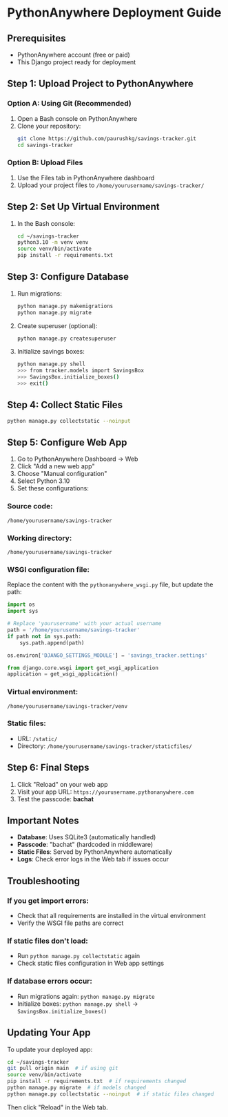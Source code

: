 # PythonAnywhere Deployment Guide

## Prerequisites
- PythonAnywhere account (free or paid)
- This Django project ready for deployment

## Step 1: Upload Project to PythonAnywhere

### Option A: Using Git (Recommended)
1. Open a Bash console on PythonAnywhere
2. Clone your repository:
   ```bash
   git clone https://github.com/paurushkg/savings-tracker.git
   cd savings-tracker
   ```

### Option B: Upload Files
1. Use the Files tab in PythonAnywhere dashboard
2. Upload your project files to `/home/yourusername/savings-tracker/`

## Step 2: Set Up Virtual Environment

1. In the Bash console:
   ```bash
   cd ~/savings-tracker
   python3.10 -m venv venv
   source venv/bin/activate
   pip install -r requirements.txt
   ```

## Step 3: Configure Database

1. Run migrations:
   ```bash
   python manage.py makemigrations
   python manage.py migrate
   ```

2. Create superuser (optional):
   ```bash
   python manage.py createsuperuser
   ```

3. Initialize savings boxes:
   ```bash
   python manage.py shell
   >>> from tracker.models import SavingsBox
   >>> SavingsBox.initialize_boxes()
   >>> exit()
   ```

## Step 4: Collect Static Files

```bash
python manage.py collectstatic --noinput
```

## Step 5: Configure Web App

1. Go to PythonAnywhere Dashboard → Web
2. Click "Add a new web app"
3. Choose "Manual configuration"
4. Select Python 3.10
5. Set these configurations:

### Source code:
```
/home/yourusername/savings-tracker
```

### Working directory:
```
/home/yourusername/savings-tracker
```

### WSGI configuration file:
Replace the content with the `pythonanywhere_wsgi.py` file, but update the path:
```python
import os
import sys

# Replace 'yourusername' with your actual username
path = '/home/yourusername/savings-tracker'
if path not in sys.path:
    sys.path.append(path)

os.environ['DJANGO_SETTINGS_MODULE'] = 'savings_tracker.settings'

from django.core.wsgi import get_wsgi_application
application = get_wsgi_application()
```

### Virtual environment:
```
/home/yourusername/savings-tracker/venv
```

### Static files:
- URL: `/static/`
- Directory: `/home/yourusername/savings-tracker/staticfiles/`

## Step 6: Final Steps

1. Click "Reload" on your web app
2. Visit your app URL: `https://yourusername.pythonanywhere.com`
3. Test the passcode: **bachat**

## Important Notes

- **Database**: Uses SQLite3 (automatically handled)
- **Passcode**: "bachat" (hardcoded in middleware)
- **Static Files**: Served by PythonAnywhere automatically
- **Logs**: Check error logs in the Web tab if issues occur

## Troubleshooting

### If you get import errors:
- Check that all requirements are installed in the virtual environment
- Verify the WSGI file paths are correct

### If static files don't load:
- Run `python manage.py collectstatic` again
- Check static files configuration in Web app settings

### If database errors occur:
- Run migrations again: `python manage.py migrate`
- Initialize boxes: `python manage.py shell` → `SavingsBox.initialize_boxes()`

## Updating Your App

To update your deployed app:
```bash
cd ~/savings-tracker
git pull origin main  # if using git
source venv/bin/activate
pip install -r requirements.txt  # if requirements changed
python manage.py migrate  # if models changed
python manage.py collectstatic --noinput  # if static files changed
```

Then click "Reload" in the Web tab.